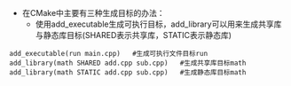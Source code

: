 - 在CMake中主要有三种生成目标的办法：
  - 使用add_executable生成可执行目标，add_library可以用来生成共享库与静态库目标(SHARED表示共享库，STATIC表示静态库)
```
add_executable(run main.cpp)   #生成可执行文件目标run
add_library(math SHARED add.cpp sub.cpp)   #生成共享库目标math
add_library(math STATIC add.cpp sub.cpp)   #生成静态库目标math
```